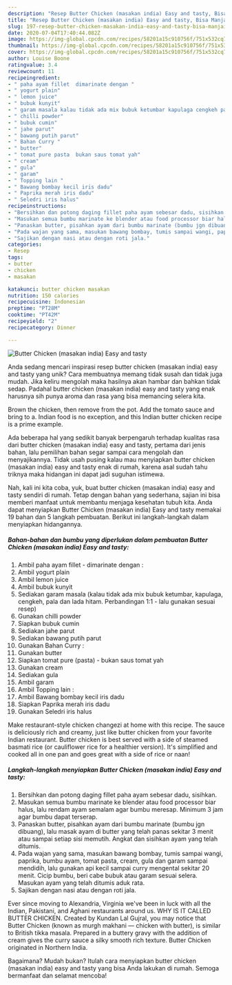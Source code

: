 ```yaml
---
description: "Resep Butter Chicken (masakan india) Easy and tasty, Bisa Manjain Lidah"
title: "Resep Butter Chicken (masakan india) Easy and tasty, Bisa Manjain Lidah"
slug: 197-resep-butter-chicken-masakan-india-easy-and-tasty-bisa-manjain-lidah
date: 2020-07-04T17:40:44.082Z
image: https://img-global.cpcdn.com/recipes/58201a15c910756f/751x532cq70/butter-chicken-masakan-india-easy-and-tasty-foto-resep-utama.jpg
thumbnail: https://img-global.cpcdn.com/recipes/58201a15c910756f/751x532cq70/butter-chicken-masakan-india-easy-and-tasty-foto-resep-utama.jpg
cover: https://img-global.cpcdn.com/recipes/58201a15c910756f/751x532cq70/butter-chicken-masakan-india-easy-and-tasty-foto-resep-utama.jpg
author: Louise Boone
ratingvalue: 3.4
reviewcount: 11
recipeingredient:
- " paha ayam fillet  dimarinate dengan "
- " yogurt plain"
- " lemon juice"
- " bubuk kunyit"
- " garam masala kalau tidak ada mix bubuk ketumbar kapulaga cengkeh pala dan lada hitam Perbandingan 11  lalu gunakan sesuai resep"
- " chilli powder"
- " bubuk cumin"
- " jahe parut"
- " bawang putih parut"
- " Bahan Curry "
- " butter"
- " tomat pure pasta  bukan saus tomat yah"
- " cream"
- " gula"
- " garam"
- " Topping lain "
- " Bawang bombay kecil iris dadu"
- " Paprika merah iris dadu"
- " Seledri iris halus"
recipeinstructions:
- "Bersihkan dan potong daging fillet paha ayam sebesar dadu, sisihkan."
- "Masukan semua bumbu marinate ke blender atau food processor biar halus, lalu rendam ayam semalam agar bumbu meresap. Minimum 3 jam agar bumbu dapat terserap."
- "Panaskan butter, pisahkan ayam dari bumbu marinate (bumbu jgn dibuang), lalu masak ayam di butter yang telah panas sekitar 3 menit atau sampai setiap sisi memutih. Angkat dan sisihkan ayam yang telah ditumis."
- "Pada wajan yang sama, masukan bawang bombay, tumis sampai wangi, paprika, bumbu ayam, tomat pasta, cream, gula dan garam sampai mendidih, lalu gunakan api kecil sampai curry mengental sekitar 20 menit. Cicip bumbu, beri cabe bubuk atau garam sesuai selera. Masukan ayam yang telah ditumis aduk rata."
- "Sajikan dengan nasi atau dengan roti jala."
categories:
- Resep
tags:
- butter
- chicken
- masakan

katakunci: butter chicken masakan 
nutrition: 150 calories
recipecuisine: Indonesian
preptime: "PT28M"
cooktime: "PT42M"
recipeyield: "2"
recipecategory: Dinner

---
```



![Butter Chicken (masakan india) Easy and tasty](https://img-global.cpcdn.com/recipes/58201a15c910756f/751x532cq70/butter-chicken-masakan-india-easy-and-tasty-foto-resep-utama.jpg)

Anda sedang mencari inspirasi resep butter chicken (masakan india) easy and tasty yang unik? Cara membuatnya memang tidak susah dan tidak juga mudah. Jika keliru mengolah maka hasilnya akan hambar dan bahkan tidak sedap. Padahal butter chicken (masakan india) easy and tasty yang enak harusnya sih punya aroma dan rasa yang bisa memancing selera kita.

Brown the chicken, then remove from the pot. Add the tomato sauce and bring to a. Indian food is no exception, and this Indian butter chicken recipe is a prime example.

Ada beberapa hal yang sedikit banyak berpengaruh terhadap kualitas rasa dari butter chicken (masakan india) easy and tasty, pertama dari jenis bahan, lalu pemilihan bahan segar sampai cara mengolah dan menyajikannya. Tidak usah pusing kalau mau menyiapkan butter chicken (masakan india) easy and tasty enak di rumah, karena asal sudah tahu triknya maka hidangan ini dapat jadi suguhan istimewa.


Nah, kali ini kita coba, yuk, buat butter chicken (masakan india) easy and tasty sendiri di rumah. Tetap dengan bahan yang sederhana, sajian ini bisa memberi manfaat untuk membantu menjaga kesehatan tubuh kita. Anda dapat menyiapkan Butter Chicken (masakan india) Easy and tasty memakai 19 bahan dan 5 langkah pembuatan. Berikut ini langkah-langkah dalam menyiapkan hidangannya.

<!--inarticleads1-->

##### Bahan-bahan dan bumbu yang diperlukan dalam pembuatan Butter Chicken (masakan india) Easy and tasty:

1. Ambil  paha ayam fillet - dimarinate dengan :
1. Ambil  yogurt plain
1. Ambil  lemon juice
1. Ambil  bubuk kunyit
1. Sediakan  garam masala (kalau tidak ada mix bubuk ketumbar, kapulaga, cengkeh, pala dan lada hitam. Perbandingan 1:1 - lalu gunakan sesuai resep)
1. Gunakan  chilli powder
1. Siapkan  bubuk cumin
1. Sediakan  jahe parut
1. Sediakan  bawang putih parut
1. Gunakan  Bahan Curry :
1. Gunakan  butter
1. Siapkan  tomat pure (pasta) - bukan saus tomat yah
1. Gunakan  cream
1. Sediakan  gula
1. Ambil  garam
1. Ambil  Topping lain :
1. Ambil  Bawang bombay kecil iris dadu
1. Siapkan  Paprika merah iris dadu
1. Gunakan  Seledri iris halus


Make restaurant-style chicken changezi at home with this recipe. The sauce is deliciously rich and creamy, just like butter chicken from your favorite Indian restaurant. Butter chicken is best served with a side of steamed basmati rice (or cauliflower rice for a healthier version). It&#39;s simplified and cooked all in one pan and goes great with a side of rice or naan! 

<!--inarticleads2-->

##### Langkah-langkah menyiapkan Butter Chicken (masakan india) Easy and tasty:

1. Bersihkan dan potong daging fillet paha ayam sebesar dadu, sisihkan.
1. Masukan semua bumbu marinate ke blender atau food processor biar halus, lalu rendam ayam semalam agar bumbu meresap. Minimum 3 jam agar bumbu dapat terserap.
1. Panaskan butter, pisahkan ayam dari bumbu marinate (bumbu jgn dibuang), lalu masak ayam di butter yang telah panas sekitar 3 menit atau sampai setiap sisi memutih. Angkat dan sisihkan ayam yang telah ditumis.
1. Pada wajan yang sama, masukan bawang bombay, tumis sampai wangi, paprika, bumbu ayam, tomat pasta, cream, gula dan garam sampai mendidih, lalu gunakan api kecil sampai curry mengental sekitar 20 menit. Cicip bumbu, beri cabe bubuk atau garam sesuai selera. Masukan ayam yang telah ditumis aduk rata.
1. Sajikan dengan nasi atau dengan roti jala.


Ever since moving to Alexandria, Virginia we&#39;ve been in luck with all the Indian, Pakistani, and Aghani restaurants around us. WHY IS IT CALLED BUTTER CHICKEN. Created by Kundan Lal Gujral, you may notice that Butter Chicken (known as murgh makhani — chicken with butter), is similar to British tikka masala. Prepared in a buttery gravy with the addition of cream gives the curry sauce a silky smooth rich texture. Butter Chicken originated in Northern India. 

Bagaimana? Mudah bukan? Itulah cara menyiapkan butter chicken (masakan india) easy and tasty yang bisa Anda lakukan di rumah. Semoga bermanfaat dan selamat mencoba!
